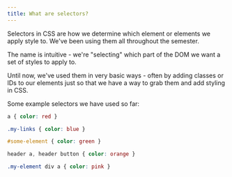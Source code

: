 ```yaml
---
title: What are selectors?
---
```


<div class="panels">
<div>

Selectors in CSS are how we determine which element or elements we apply style to. We've been using them all throughout the semester.

The name is intuitive - we're "selecting" which part of the DOM we want a set of styles to apply to.

Until now, we've used them in very basic ways - often by adding classes or IDs to our elements just so that we have a way to grab them and add styling in CSS.



</div>
<div>

Some example selectors we have used so far:

~~~css
a { color: red }

.my-links { color: blue }

#some-element { color: green }

header a, header button { color: orange }

.my-element div a { color: pink }
~~~

</div>
</div>